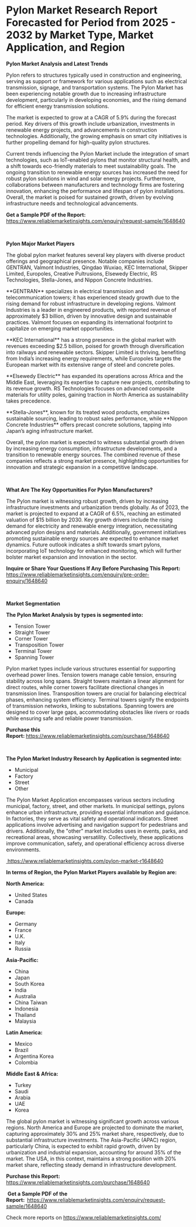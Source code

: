 <p><h1>Pylon Market Research Report Forecasted for Period from 2025 -  2032 by Market Type, Market Application, and Region</h1></p><p><strong>Pylon Market Analysis and Latest Trends</strong></p>
<p><p>Pylon refers to structures typically used in construction and engineering, serving as support or framework for various applications such as electrical transmission, signage, and transportation systems. The Pylon Market has been experiencing notable growth due to increasing infrastructure development, particularly in developing economies, and the rising demand for efficient energy transmission solutions.</p><p>The market is expected to grow at a CAGR of 5.9% during the forecast period. Key drivers of this growth include urbanization, investments in renewable energy projects, and advancements in construction technologies. Additionally, the growing emphasis on smart city initiatives is further propelling demand for high-quality pylon structures.</p><p>Current trends influencing the Pylon Market include the integration of smart technologies, such as IoT-enabled pylons that monitor structural health, and a shift towards eco-friendly materials to meet sustainability goals. The ongoing transition to renewable energy sources has increased the need for robust pylon solutions in wind and solar energy projects. Furthermore, collaborations between manufacturers and technology firms are fostering innovation, enhancing the performance and lifespan of pylon installations. Overall, the market is poised for sustained growth, driven by evolving infrastructure needs and technological advancements.</p></p>
<p><strong>Get a Sample PDF of the Report:&nbsp;</strong> <a href="https://www.reliablemarketinsights.com/enquiry/request-sample/1648640?utm_campaign=2744&utm_medium=2&utm_source=Github&utm_content=ia&utm_term=28022025&utm_id=pylon">https://www.reliablemarketinsights.com/enquiry/request-sample/1648640</a></p>
<p>&nbsp;</p>
<p><strong>Pylon Major Market Players</strong></p>
<p><p>The global pylon market features several key players with diverse product offerings and geographical presence. Notable companies include GENTRAN, Valmont Industries, Qingdao Wuxiao, KEC International, Skipper Limited, Europoles, Creative Pultrusions, Elsewedy Electric, RS Technologies, Stella-Jones, and Nippon Concrete Industries.</p><p>**GENTRAN** specializes in electrical transmission and telecommunication towers; it has experienced steady growth due to the rising demand for robust infrastructure in developing regions. Valmont Industries is a leader in engineered products, with reported revenue of approximately $3 billion, driven by innovative design and sustainable practices. Valmont focuses on expanding its international footprint to capitalize on emerging market opportunities.</p><p>**KEC International** has a strong presence in the global market with revenues exceeding $2.5 billion, poised for growth through diversification into railways and renewable sectors. Skipper Limited is thriving, benefiting from India’s increasing energy requirements, while Europoles targets the European market with its extensive range of steel and concrete poles.</p><p>**Elsewedy Electric** has expanded its operations across Africa and the Middle East, leveraging its expertise to capture new projects, contributing to its revenue growth. RS Technologies focuses on advanced composite materials for utility poles, gaining traction in North America as sustainability takes precedence.</p><p>**Stella-Jones**, known for its treated wood products, emphasizes sustainable sourcing, leading to robust sales performance, while **Nippon Concrete Industries** offers precast concrete solutions, tapping into Japan’s aging infrastructure market. </p><p>Overall, the pylon market is expected to witness substantial growth driven by increasing energy consumption, infrastructure developments, and a transition to renewable energy sources. The combined revenue of these companies reflects a strong market presence, highlighting opportunities for innovation and strategic expansion in a competitive landscape.</p></p>
<p>&nbsp;</p>
<p><strong>What Are The Key Opportunities For Pylon Manufacturers?</strong></p>
<p><p>The Pylon market is witnessing robust growth, driven by increasing infrastructure investments and urbanization trends globally. As of 2023, the market is projected to expand at a CAGR of 6.5%, reaching an estimated valuation of $15 billion by 2030. Key growth drivers include the rising demand for electricity and renewable energy integration, necessitating advanced pylon designs and materials. Additionally, government initiatives promoting sustainable energy sources are expected to enhance market dynamics. Future outlook indicates a shift towards smart pylons, incorporating IoT technology for enhanced monitoring, which will further bolster market expansion and innovation in the sector.</p></p>
<p><strong>Inquire or Share Your Questions If Any Before Purchasing This Report:</strong> <a href="https://www.reliablemarketinsights.com/enquiry/pre-order-enquiry/1648640?utm_campaign=2744&utm_medium=2&utm_source=Github&utm_content=ia&utm_term=28022025&utm_id=pylon">https://www.reliablemarketinsights.com/enquiry/pre-order-enquiry/1648640</a></p>
<p>&nbsp;</p>
<p><strong>Market Segmentation</strong></p>
<p><strong>The Pylon Market Analysis by types is segmented into:</strong></p>
<p><ul><li>Tension Tower</li><li>Straight Tower</li><li>Corner Tower</li><li>Transposition Tower</li><li>Terminal Tower</li><li>Spanning Tower</li></ul></p>
<p><p>Pylon market types include various structures essential for supporting overhead power lines. Tension towers manage cable tension, ensuring stability across long spans. Straight towers maintain a linear alignment for direct routes, while corner towers facilitate directional changes in transmission lines. Transposition towers are crucial for balancing electrical phases, enhancing system efficiency. Terminal towers signify the endpoints of transmission networks, linking to substations. Spanning towers are designed to cover large gaps, accommodating obstacles like rivers or roads while ensuring safe and reliable power transmission.</p></p>
<p><strong>Purchase this Report:&nbsp;</strong><a href="https://www.reliablemarketinsights.com/purchase/1648640?utm_campaign=2744&utm_medium=2&utm_source=Github&utm_content=ia&utm_term=28022025&utm_id=pylon">https://www.reliablemarketinsights.com/purchase/1648640</a></p>
<p>&nbsp;</p>
<p><strong>The Pylon Market Industry Research by Application is segmented into:</strong></p>
<p><ul><li>Municipal</li><li>Factory</li><li>Street</li><li>Other</li></ul></p>
<p><p>The Pylon Market Application encompasses various sectors including municipal, factory, street, and other markets. In municipal settings, pylons enhance urban infrastructure, providing essential information and guidance. In factories, they serve as vital safety and operational indicators. Street applications involve advertising and navigation support for pedestrians and drivers. Additionally, the "other" market includes uses in events, parks, and recreational areas, showcasing versatility. Collectively, these applications improve communication, safety, and operational efficiency across diverse environments.</p></p>
<p><a href="https://www.reliablemarketinsights.com/pylon-market-r1648640?utm_campaign=2744&utm_medium=2&utm_source=Github&utm_content=ia&utm_term=28022025&utm_id=pylon">&nbsp;https://www.reliablemarketinsights.com/pylon-market-r1648640</a></p>
<p><strong>In terms of Region, the Pylon Market Players available by Region are:</strong></p>
<p>
    <p> <strong> North America: </strong>
        <ul>
            <li>United States</li>
            <li>Canada</li>
        </ul>
        </p> 
    <p> <strong> Europe: </strong>
        <ul>
            <li>Germany</li>
            <li>France</li>
            <li>U.K.</li>
            <li>Italy</li>
            <li>Russia</li>
        </ul>
        </p> 
    <p> <strong> Asia-Pacific: </strong>
        <ul>
            <li>China</li>
            <li>Japan</li>
            <li>South Korea</li>
            <li>India</li>
            <li>Australia</li>
            <li>China Taiwan</li>
            <li>Indonesia</li>
            <li>Thailand</li>
            <li>Malaysia</li>
        </ul>
        </p> 
    <p> <strong> Latin America: </strong>
        <ul>
            <li>Mexico</li>
            <li>Brazil</li>
            <li>Argentina Korea</li>
            <li>Colombia</li>
        </ul>
        </p> 
    <p> <strong> Middle East & Africa: </strong>
        <ul>
            <li>Turkey</li>
            <li>Saudi</li>
            <li>Arabia</li>
            <li>UAE</li>
            <li>Korea</li>
        </ul>
    </p>
    </p>
<p><p>The global pylon market is witnessing significant growth across various regions. North America and Europe are projected to dominate the market, capturing approximately 30% and 25% market share, respectively, due to substantial infrastructure investments. The Asia-Pacific (APAC) region, particularly China, is expected to exhibit rapid growth, driven by urbanization and industrial expansion, accounting for around 35% of the market. The USA, in this context, maintains a strong position with 20% market share, reflecting steady demand in infrastructure development.</p></p>
<p><strong>Purchase this Report: </strong><a href="https://www.reliablemarketinsights.com/purchase/1648640?utm_campaign=2744&utm_medium=2&utm_source=Github&utm_content=ia&utm_term=28022025&utm_id=pylon">https://www.reliablemarketinsights.com/purchase/1648640</a></p>
<p>&nbsp;<strong>Get a Sample PDF of the Report:&nbsp;&nbsp;</strong><a href="https://www.reliablemarketinsights.com/enquiry/request-sample/1648640?utm_campaign=2744&utm_medium=2&utm_source=Github&utm_content=ia&utm_term=28022025&utm_id=pylon">https://www.reliablemarketinsights.com/enquiry/request-sample/1648640</a></p>
<p><strong></strong></p>
<p>Check more reports on <a href="https://www.reliablemarketinsights.com/?utm_campaign=2744&utm_medium=2&utm_source=Github&utm_content=ia&utm_term=28022025&utm_id=pylon">https://www.reliablemarketinsights.com/</a></p>